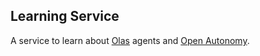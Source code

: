 ## Learning Service

A service to learn about [Olas](https://olas.network/) agents and [Open Autonomy](https://github.com/valory-xyz/open-autonomy).